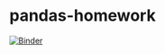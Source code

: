 # pandas-homework
[![Binder](https://mybinder.org/badge_logo.svg)](https://mybinder.org/v2/gh/toddshev/pandas-homework/master?filepath=https%3A%2F%2Fgithub.com%2Ftoddshev%2Fpandas-homework%2Ftree%2Fmain%2FHomework%2FStarter_Code%2Fwhale_analysis.ipynb)
